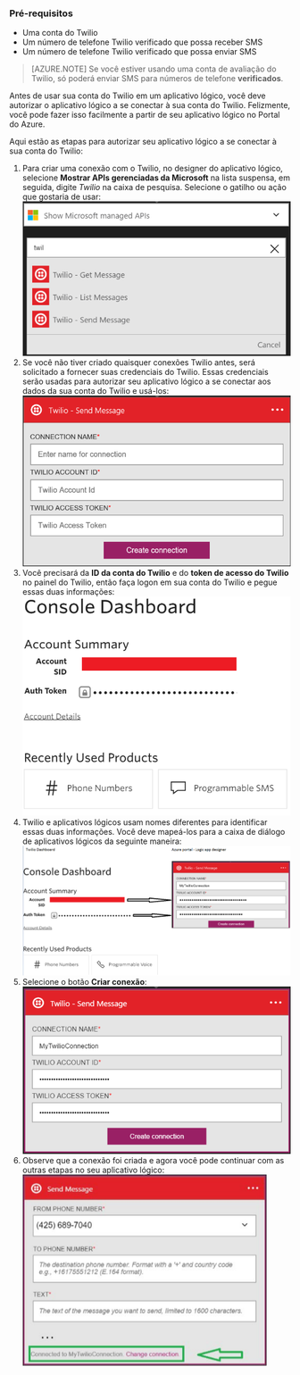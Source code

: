 ### Pré-requisitos
- Uma conta do Twilio
- Um número de telefone Twilio verificado que possa receber SMS
- Um número de telefone Twilio verificado que possa enviar SMS

>[AZURE.NOTE] Se você estiver usando uma conta de avaliação do Twilio, só poderá enviar SMS para números de telefone **verificados**.

Antes de usar sua conta do Twilio em um aplicativo lógico, você deve autorizar o aplicativo lógico a se conectar à sua conta do Twilio. Felizmente, você pode fazer isso facilmente a partir de seu aplicativo lógico no Portal do Azure.

Aqui estão as etapas para autorizar seu aplicativo lógico a se conectar à sua conta do Twilio:

1. Para criar uma conexão com o Twilio, no designer do aplicativo lógico, selecione **Mostrar APIs gerenciadas da Microsoft** na lista suspensa, em seguida, digite *Twilio* na caixa de pesquisa. Selecione o gatilho ou ação que gostaria de usar:  
  ![](./media/connectors-create-api-twilio/twilio-0.png)
2. Se você não tiver criado quaisquer conexões Twilio antes, será solicitado a fornecer suas credenciais do Twilio. Essas credenciais serão usadas para autorizar seu aplicativo lógico a se conectar aos dados da sua conta do Twilio e usá-los:  
  ![](./media/connectors-create-api-twilio/twilio-1.png)  
3. Você precisará da **ID da conta do Twilio** e do **token de acesso do Twilio** no painel do Twilio, então faça logon em sua conta do Twilio e pegue essas duas informações:  
  ![](./media/connectors-create-api-twilio/twilio-2.png)  
4. Twilio e aplicativos lógicos usam nomes diferentes para identificar essas duas informações. Você deve mapeá-los para a caixa de diálogo de aplicativos lógicos da seguinte maneira:  
  ![](./media/connectors-create-api-twilio/twilio-3.png)  
5. Selecione o botão **Criar conexão**:  
  ![](./media/connectors-create-api-twilio/twilio-4.png)
6. Observe que a conexão foi criada e agora você pode continuar com as outras etapas no seu aplicativo lógico:  
  ![](./media/connectors-create-api-twilio/twilio-5.png)
